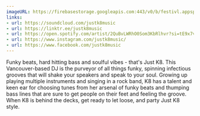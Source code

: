 ```yaml
---
imageURL: https://firebasestorage.googleapis.com:443/v0/b/festivl.appspot.com/o/userContent%2F2AAEB2AE-1FDC-4992-BD94-E573C3A89ACC.png?alt=media&token=a408eec6-39cf-4bb1-9d19-e54a6f92ddd6
links:
- url: https://soundcloud.com/justk8music
- url: https://linktr.ee/justk8music
- url: https://open.spotify.com/artist/2QuBvLWRhO0Som3KbRlhvr?si=tE9x7v4iQ1SdFHXZKs0Eyw
- url: https://www.instagram.com/justk8music/
- url: https://www.facebook.com/justk8music
---
```

 Funky beats, hard hitting bass and soulful vibes - that's Just K8. This Vancouver-based DJ is the purveyor of all things funky, spinning infectious grooves that will shake your speakers and speak to your soul. Growing up playing multiple instruments and singing in a rock band, K8 has a talent and keen ear for choosing tunes from her arsenal of funky beats and thumping bass lines that are sure to get people on their feet and feeling the groove. When K8 is behind the decks, get ready to let loose,  and party Just K8 style.